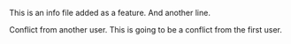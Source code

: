 This is an info file added as a feature.
And another line.

Conflict from another user.
This is going to be a conflict from the first user.

